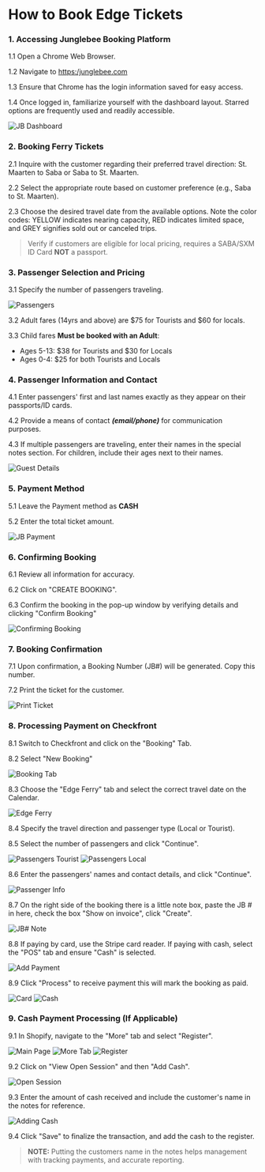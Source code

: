 # How to Book Edge Tickets

### 1. Accessing Junglebee Booking Platform
1.1 Open a Chrome Web Browser.

1.2 Navigate to <https:/junglebee.com> 

1.3 Ensure that Chrome has the login information saved for easy access.

1.4 Once logged in, familiarize yourself with the dashboard layout. Starred options are frequently used and readily accessible.

![JB Dashboard](../Images/Edge/JBdashboard.png)

### 2. Booking Ferry Tickets

2.1  Inquire with the customer regarding their preferred travel direction: St. Maarten to Saba or Saba to St. Maarten.

2.2 Select the appropriate route based on customer preference (e.g., Saba to St. Maarten).

2.3 Choose the desired travel date from the available options. Note the color codes: YELLOW indicates nearing capacity, RED indicates limited space, and GREY signifies sold out or canceled trips.

>Verify if customers are eligible for local pricing, requires a SABA/SXM ID Card **NOT** a passport.

### 3. Passenger Selection and Pricing

3.1 Specify the number of passengers traveling.

![Passengers](../Images/Edge/JBTravelers.png)

3.2 Adult fares (14yrs and above) are $75 for Tourists and $60 for locals.

3.3 Child fares **Must be booked with an Adult**:

  - Ages 5-13: $38 for Tourists and $30 for Locals
  - Ages 0-4: $25 for both Tourists and Locals

### 4. Passenger Information and Contact

4.1 Enter passengers' first and last names exactly as they appear on their passports/ID cards.

4.2 Provide a means of contact ***(email/phone)*** for communication purposes.

4.3 If multiple passengers are traveling, enter their names in the special notes section. For children, include their ages next to their names.

![Guest Details](../Images/Edge/JBGuestDetails.png)

### 5. Payment Method

5.1 Leave the Payment method as **CASH**

5.2 Enter the total ticket amount.

![JB Payment](../Images/Edge/JBPayment.png)

### 6. Confirming Booking

6.1 Review all information for accuracy.

6.2 Click on "CREATE BOOKING".

6.3 Confirm the booking in the pop-up window by verifying details and clicking "Confirm Booking"

![Confirming Booking](../Images/Edge/JBConfirmBooking.png)

### 7. Booking Confirmation

7.1 Upon confirmation, a Booking Number (JB#) will be generated. Copy this number.

7.2 Print the ticket for the customer.

![Print Ticket](../Images/Edge/JBPrintTicket.png)

### 8. Processing Payment on Checkfront

8.1 Switch to Checkfront and click on the "Booking" Tab.


8.2 Select "New Booking"

![Booking Tab](../Images/Edge/CheckfrontNewBooking.png)

8.3 Choose the "Edge Ferry" tab and select the correct travel date on the Calendar.

![Edge Ferry](../Images/Edge/CheckfrontEdgeBooking.png)

8.4 Specify the travel direction and passenger type (Local or Tourist).

8.5 Select the number of passengers and click "Continue".

![Passengers Tourist](../Images/Edge/CheckfrontTourist.png)
![Passengers Local](../Images/Edge/CheckfrontLocal.png)

8.6 Enter the passengers' names and contact details, and click "Continue".

![Passenger Info](../Images/Edge/CheckfrontCreateBooking.png)

8.7 On the right side of the booking there is a little note box, paste the JB # in here, check the box "Show on invoice", click "Create".

![JB# Note](../Images/Edge/CheckfrontNoteJB.png)

8.8 If paying by card, use the Stripe card reader. If paying with cash, select the "POS" tab and ensure "Cash" is selected.

![Add Payment](../Images/Edge/CheckfrontAddPayment.png)

8.9 Click "Process" to receive payment this will mark the booking as paid.

![Card](../Images/Edge/CheckfrontCreditCard.png)
![Cash](../Images/Edge/CheckfrontCash.png)

### 9. Cash Payment Processing (If Applicable)

9.1 In Shopify, navigate to the "More" tab and select "Register".

![Main Page](../Images/Edge/ShopifyMainPage.jpg)
![More Tab](../Images/Edge/ShopifyMoreTab.jpg)
![Register](../Images/Edge/ShopifyRegister.jpg)

9.2 Click on "View Open Session" and then "Add Cash".

![Open Session](../Images/Edge/ShopifyOpenSession.jpg)

9.3 Enter the amount of cash received and include the customer's name in the notes for reference.

![Adding Cash](../Images/Edge/ShopifyAddingCash.jpg)

9.4 Click "Save" to finalize the transaction, and add the cash to the register.

>**NOTE:** Putting the customers name in the notes helps management with tracking payments, and accurate reporting.